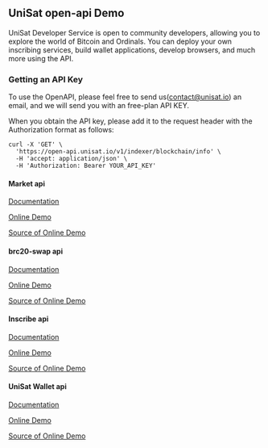 ## UniSat open-api Demo

UniSat Developer Service is open to community developers, allowing you to explore the world of Bitcoin and Ordinals. You can deploy your own inscribing services, build wallet applications, develop browsers, and much more using the API.

### Getting an API Key
To use the OpenAPI, please feel free to send us(contact@unisat.io) an email, and we will send you with an free-plan API KEY.

When you obtain the API key, please add it to the request header with the Authorization format as follows:
``` shell
curl -X 'GET' \
  'https://open-api.unisat.io/v1/indexer/blockchain/info' \
  -H 'accept: application/json' \
  -H 'Authorization: Bearer YOUR_API_KEY'
```

#### Market api
[Documentation](https://docs.unisat.io/dev/unisat-developer-service/unisat-marketplace)

[Online Demo](https://demo-market.unisat.io)

[Source of Online Demo](./brc20-market-demo)

#### brc20-swap api
[Documentation](https://docs.unisat.io/dev/unisat-developer-service/brc20-swap)

[Online Demo](https://demo-swap.unisat.io)

[Source of Online Demo](./brc20-swap-demo)

#### Inscribe api
[Documentation](https://docs.unisat.io/dev/unisat-developer-service/unisat-inscribe)

[Online Demo](https://demo-inscribe.unisat.io)

[Source of Online Demo](./unisat-inscribe-demo)

#### UniSat Wallet api
[Documentation](https://docs.unisat.io/dev/unisat-developer-service/unisat-wallet)

[Online Demo](https://demo.unisat.io)

[Source of Online Demo](./unisat-web3-demo)


